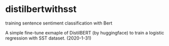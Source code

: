 # distilbertwithsst
training sentence sentiment classification with Bert 

A simple fine-tune exmaple of DistilBERT (by huggingface) to train a logistic regression with SST dataset. (2020-1-31)
